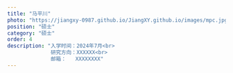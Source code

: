 ```yaml
---
title: "马平川"
photo: "https://jiangxy-0987.github.io/JiangXY.github.io/images/mpc.jpg"
position: "硕士"
category: "硕士"
order: 4
description: "入学时间：2024年7月<br>
              研究方向：XXXXXX<br>
              邮箱：   XXXXXXXX"
---
```

